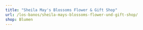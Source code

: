```yaml
---
title: "Sheila May's Blossoms Flower & Gift Shop"
url: /los-banos/sheila-mays-blossoms-flower-und-gift-shop/
shop: Blumen
---
```

